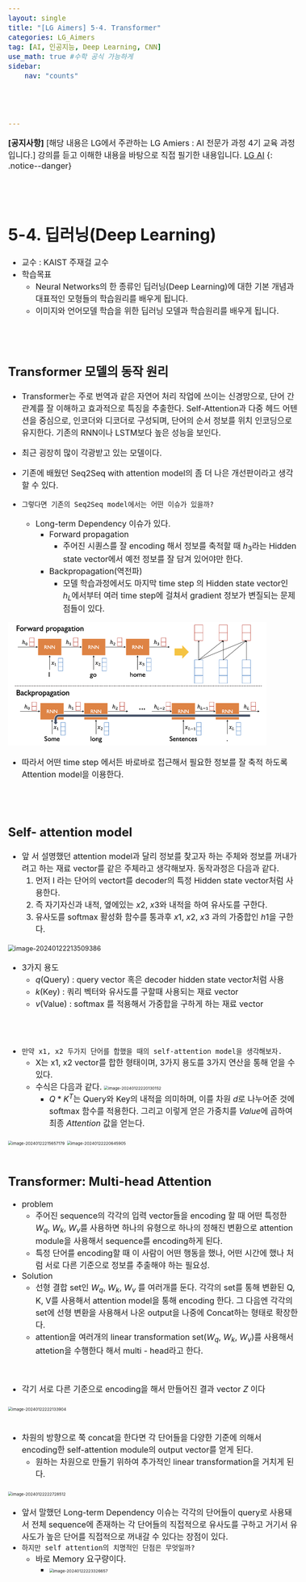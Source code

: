 ```yaml
---
layout: single
title: "[LG Aimers] 5-4. Transformer"
categories: LG_Aimers
tag: [AI, 인공지능, Deep Learning, CNN]
use_math: true #수학 공식 가능하게
sidebar:
    nav: "counts"




---
```




<style>
  body {
    font-size: 16px; /* 폰트 사이즈 조절 */
  }
</style>




**[공지사항]** [해당 내용은 LG에서 주관하는 LG Amiers : AI 전문가 과정 4기 교육 과정입니다.]  강의를 듣고 이해한 내용을 바탕으로 직접 필기한 내용입니다. 
[LG AI](https://www.lgaimers.ai/)
{: .notice--danger}

<br>
<br>

# **5-4. 딥러닝(Deep Learning)**

-  교수 : KAIST 주재걸 교수 
-  학습목표
   -  Neural Networks의 한 종류인 딥러닝(Deep Learning)에 대한 기본 개념과 대표적인 모형들의 학습원리를 배우게 됩니다.
   -  이미지와 언어모델 학습을 위한 딥러닝 모델과 학습원리를 배우게 됩니다. 



<br>

<br>

## Transformer 모델의 동작 원리

-  Transformer는 주로 번역과 같은 자연어 처리 작업에 쓰이는 신경망으로, 단어 간 관계를 잘 이해하고 효과적으로 특징을 추출한다. Self-Attention과 다중 헤드 어텐션을 중심으로, 인코더와 디코더로 구성되며, 단어의 순서 정보를 위치 인코딩으로 유지한다. 기존의 RNN이나 LSTM보다 높은 성능을 보인다.
-  최근 굉장히 많이 각광받고 있는 모델이다.
-  기존에 배웠던 Seq2Seq with attention model의 좀 더 나은 개선판이라고 생각 할 수 있다.



-  `그렇다면 기존의 Seq2Seq model에서는 어떤 이슈가 있을까?`
   -  Long-term Dependency 이슈가 있다.
      -  Forward propagation
         -  주어진 시퀀스를 잘 encoding 해서 정보를 축적할 때 $h_3$라는 Hidden state vector에서 예전 정보를 잘 담겨 있어야만 한다. 
      -  Backpropagation(역전파)
         -  모델 학습과정에서도 마지막 time step 의 Hidden state vector인 $h_L$에서부터 여러 time step에 걸쳐서 gradient 정보가 변질되는 문제점들이 있다.

<img src="/images/2024-01-22-LG Aimer Module 5-4/image-20240122171731122.png" alt="image-20240122171731122" style="zoom:50%;" />



-  따라서 어떤 time step 에서든 바로바로 접근해서 필요한 정보를 잘 축적 하도록 Attention model을 이용한다.



<br>

<br>

## Self- attention model

-  앞 서 설명했던 attention model과 달리 정보를 찾고자 하는 주체와 정보를 꺼내가려고 하는 재료 vector를 같은 주체라고 생각해보자. 동작과정은 다음과 같다.
   1.  먼저 I 라는 단어의 vectort를 decoder의 특정 Hidden state vector처럼 사용한다. 
   2.  즉 자기자신과 내적, 옆에있는 $x2$, $x3$와 내적을 하여 유사도를 구한다.
   3.  유사도를 softmax 활성화 함수를 통과후 $x1$, $x2$, $x3$ 과의 가중합인 $h1$을 구한다.

<img src="{{site.url}}/images/2024-01-22-LG Aimer Module 5-4/image-20240122213509386.png" alt="image-20240122213509386" style="zoom:80%;" />

-  3가지 용도
   -  $q$(Query) : query vector 혹은 decoder hidden state vector처럼 사용 
   -  $k$(Key) : 쿼리 벡터와 유사도를 구할때 사용되는 재료 vector
   -  $v$(Value) : softmax 를 적용해서 가중합을 구하게 하는 재료 vector





<br>

<br>

-  `만약 x1, x2 두가지 단어를 합했을 때의 self-attention model을 생각해보자.`
   -  X는 x1, x2 vector를 합한 형태이며, 3가지 용도를 3가지 연산을 통해 얻을 수 있다.
   -  수식은 다음과 같다. <img src="{{site.url}}/images/2024-01-22-LG Aimer Module 5-4/image-20240122220130152.png" alt="image-20240122220130152" style="zoom:50%;" />
      -  $Q * K^T$는 Query와 Key의 내적을 의미하며, 이를 차원 $d$로 나누어준 것에 softmax 함수를 적용한다. 그리고 이렇게 얻은 가중치를 $Value$에 곱하여 최종 $Attention$ 값을 얻는다.

<img src="{{site.url}}/images/2024-01-22-LG Aimer Module 5-4/image-20240122215657179.png" alt="image-20240122215657179" style="zoom:50%;" />

<img src="{{site.url}}/images/2024-01-22-LG Aimer Module 5-4/image-20240122220645905.png" alt="image-20240122220645905" style="zoom:50%;" />



<br>

<br>

##  Transformer: Multi-head Attention

-  problem
   -  주어진 sequence의 각각의 입력 vector들을 encoding 할 때 어떤 특정한 $W_q$, $W_k$, $W_v$를 사용하면 하나의 유형으로 하나의 정해진 변환으로 attention module을 사용해서 sequence를 encoding하게 된다.
   -  특정 단어를 encoding할 때 이 사람이 어떤 행동을 했나, 어떤 시간에 했나 처럼 서로 다른 기준으로 정보를 추출해야 하는 필요성.
-  Solution
   -  선형 결합 set인  $W_q$, $W_k$, $W_v$ 를 여러개를 둔다. 각각의 set를 통해 변환된 Q, K, V를 사용해서 attention model을 통해 encoding 한다. 그 다음엔 각각의 set에 선형 변환을 사용해서 나온 output을 나중에 Concat하는 형태로 확장한다.
   -  attention을 여러개의 linear transformation set($W_q$, $W_k$, $W_v$)를 사용해서  attetion을 수행한다 해서 multi - head라고 한다.

<br>



-  각기 서로 다른 기준으로 encoding을 해서 만들어진 결과 vector $Z$ 이다

<img src="{{site.url}}/images/2024-01-22-LG Aimer Module 5-4/image-20240122222133904.png" alt="image-20240122222133904" style="zoom:50%;" />



<br>

<br>



-  차원의 방향으로 쭉 concat을 한다면 각 단어들을 다양한 기준에 의해서 encoding한 self-attention module의 output vector를 얻게 된다. 
   -  원하는 차원으로 만들기 위하여 추가적인 linear transformation을 거치게 된다.

<img src="{{site.url}}/images/2024-01-22-LG Aimer Module 5-4/image-20240122222728512.png" alt="image-20240122222728512" style="zoom:50%;" />



-  앞서 말했던 Long-term Dependency 이슈는 각각의 단어들이 query로 사용돼서 전체 sequence에 존재하는 각 단어들의 직접적으로 유사도를 구하고 거기서 유사도가 높은 단어를 직접적으로 꺼내갈 수 있다는 장점이 있다.
-  `하지만 self attention의 치명적인 단점은 무엇일까?`
   -  바로 Memory 요구량이다.
      -  <img src="{{site.url}}/images/2024-01-22-LG Aimer Module 5-4/image-20240122223326657.png" alt="image-20240122223326657" style="zoom:50%;" />







<br>

<br>